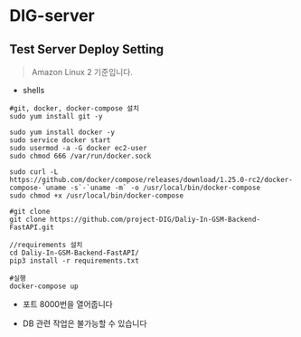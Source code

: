 # DIG-server

## Test Server Deploy Setting 
> Amazon Linux 2 기준입니다.

- shells
```shell
#git, docker, docker-compose 설치
sudo yum install git -y

sudo yum install docker -y
sudo service docker start
sudo usermod -a -G docker ec2-user
sudo chmod 666 /var/run/docker.sock

sudo curl -L https://github.com/docker/compose/releases/download/1.25.0-rc2/docker-compose-`uname -s`-`uname -m` -o /usr/local/bin/docker-compose
sudo chmod +x /usr/local/bin/docker-compose

#git clone
git clone https://github.com/project-DIG/Daliy-In-GSM-Backend-FastAPI.git

//requirements 설치
cd Daliy-In-GSM-Backend-FastAPI/
pip3 install -r requirements.txt

#실행
docker-compose up
```

- 포트 8000번을 열어줍니다

- DB 관련 작업은 불가능할 수 있습니다
